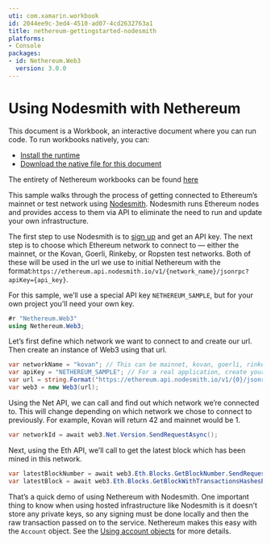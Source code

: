 ```yaml
---
uti: com.xamarin.workbook
id: 2044ee9c-3ed4-4510-ad07-4cd2632763a1
title: nethereum-gettingstarted-nodesmith
platforms:
- Console
packages:
- id: Nethereum.Web3
  version: 3.0.0
---
```


# Using Nodesmith with Nethereum

This document is a Workbook, an interactive document where you can run code.
To run workbooks natively, you can:
- [Install the runtime](https://docs.microsoft.com/en-us/xamarin/tools/workbooks/install)
- [Download the native file for this document](http://docs.nethereum.com/en/latest/Nethereum.Workbooks/docs/nethereum-gettingstarted-nodesmith.workbook)

The entirety of Nethereum workbooks can be found [here](https://github.com/Nethereum/Nethereum.Workbooks)

This sample walks through the process of getting connected to Ethereum’s mainnet or test network using [Nodesmith](https://nodesmith.io). Nodesmith runs Ethereum nodes and provides access to them via API to eliminate the need to run and update your own infrastructure.

The first step to use Nodesmith is to [sign up](https://nodesmith.io) and get an API key. The next step is to choose which Ethereum network to connect to — either the mainnet, or the Kovan, Goerli, Rinkeby, or Ropsten test networks. Both of these will be used in the url we use to initial Nethereum with the format:`https://ethereum.api.nodesmith.io/v1/{network_name}/jsonrpc?apiKey={api_key}`.

For this sample, we’ll use a special API key `NETHEREUM_SAMPLE`, but for your own project you’ll need your own key.

```csharp
#r "Nethereum.Web3"
using Nethereum.Web3;
```

Let’s first define which network we want to connect to and create our url. Then create an instance of Web3 using that url.

```csharp
var networkName = "kovan"; // This can be mainnet, kovan, goerli, rinkeby, or ropsten
var apiKey = "NETHEREUM_SAMPLE"; // For a real application, create your own API key
var url = string.Format("https://ethereum.api.nodesmith.io/v1/{0}/jsonrpc?apiKey={1}", networkName, apiKey);
var web3 = new Web3(url);
```

Using the Net API, we can call and find out which network we’re connected to. This will change depending on which network we chose to connect to previously. For example, Kovan will return 42 and mainnet would be 1.

```csharp
var networkId = await web3.Net.Version.SendRequestAsync();
```

Next, using the Eth API, we’ll call to get the latest block which has been mined in this network.

```csharp
var latestBlockNumber = await web3.Eth.Blocks.GetBlockNumber.SendRequestAsync();
var latestBlock = await web3.Eth.Blocks.GetBlockWithTransactionsHashesByNumber.SendRequestAsync(latestBlockNumber);
```

That’s a quick demo of using Nethereum with Nodesmith. One important thing to know when using hosted infrastructure like Nodesmith is it doesn’t store any private keys, so any signing must be done locally and then the raw transaction passed on to the service. Nethereum makes this easy with the `Account` object. See the [Using account objects](https://docs.nethereum.com/en/latest/Nethereum.Workbooks/docs/nethereum-using-account-objects/#sending-a-transaction) for more details.
